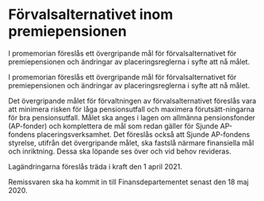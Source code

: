 # Förvalsalternativet inom premiepensionen

I promemorian föreslås ett övergripande mål för förvalsalternativet för premiepensionen och ändringar av placeringsreglerna i syfte att nå målet.

I promemorian föreslås ett övergripande mål för förvalsalternativet för premiepensionen och ändringar av placeringsreglerna i syfte att nå målet.

Det övergripande målet för förvaltningen av förvalsalternativet föreslås vara att minimera risken för låga pensionsutfall och maximera förutsätt-ningarna för bra pensionsutfall. Målet ska anges i lagen om allmänna pensionsfonder (AP-fonder) och komplettera de mål som redan gäller för Sjunde AP-fondens placeringsverksamhet. Det föreslås också att Sjunde AP-fondens styrelse, utifrån det övergripande målet, ska fastslå närmare finansiella mål och inriktning. Dessa ska löpande ses över och vid behov revideras.

Lagändringarna föreslås träda i kraft den 1 april 2021.

Remissvaren ska ha kommit in till Finansdepartementet senast den
18 maj 2020.
